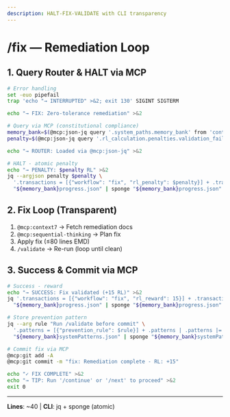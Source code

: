 ```yaml
---
description: HALT-FIX-VALIDATE with CLI transparency
---
```


# /fix — Remediation Loop

## 1. Query Router & HALT via MCP

```bash
# Error handling
set -euo pipefail
trap 'echo "→ INTERRUPTED" >&2; exit 130' SIGINT SIGTERM

echo "→ FIX: Zero-tolerance remediation" >&2

# Query via MCP (constitutional compliance)
memory_bank=$(@mcp:json-jq query '.system_paths.memory_bank' from 'context-router.json')
penalty=$(@mcp:json-jq query '.rl_calculation.penalties.validation_failure' from 'context-router.json')

echo "→ ROUTER: Loaded via @mcp:json-jq" >&2

# HALT - atomic penalty
echo "→ PENALTY: $penalty RL" >&2
jq --argjson penalty $penalty \
  '.transactions = [{"workflow": "fix", "rl_penalty": $penalty}] + .transactions | .total_rl_score += $penalty' \
  "${memory_bank}progress.json" | sponge "${memory_bank}progress.json"
```

## 2. Fix Loop (Transparent)

1. `@mcp:context7` → Fetch remediation docs
2. `@mcp:sequential-thinking` → Plan fix
3. Apply fix (≤80 lines EMD)
4. `/validate` → Re-run (loop until clean)

## 3. Success & Commit via MCP

```bash
# Success - reward
echo "→ SUCCESS: Fix validated (+15 RL)" >&2
jq '.transactions = [{"workflow": "fix", "rl_reward": 15}] + .transactions | .total_rl_score += 15' \
  "${memory_bank}progress.json" | sponge "${memory_bank}progress.json"

# Store prevention pattern
jq --arg rule "Run /validate before commit" \
  '.patterns = [{"prevention_rule": $rule}] + .patterns | .patterns |= .[:100]' \
  "${memory_bank}systemPatterns.json" | sponge "${memory_bank}systemPatterns.json"

# Commit fix via MCP
@mcp:git add -A
@mcp:git commit -m "fix: Remediation complete - RL: +15"

echo "✓ FIX COMPLETE" >&2
echo "→ TIP: Run '/continue' or '/next' to proceed" >&2
exit 0
```

---
**Lines**: ~40 | **CLI**: jq + sponge (atomic)
